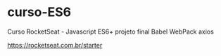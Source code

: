 # curso-ES6

Curso RocketSeat - Javascript ES6+ projeto final 
Babel
WebPack
axios

https://rocketseat.com.br/starter
